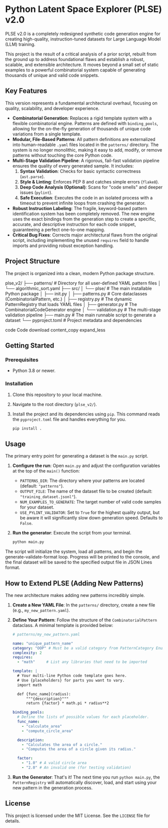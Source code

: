 # Python Latent Space Explorer (PLSE) v2.0

PLSE v2.0 is a completely redesigned synthetic code generation engine for creating high-quality, instruction-tuned datasets for Large Language Model (LLM) training.

This project is the result of a critical analysis of a prior script, rebuilt from the ground up to address foundational flaws and establish a robust, scalable, and extensible architecture. It moves beyond a small set of static examples to a powerful combinatorial system capable of generating thousands of unique and valid code snippets.

## Key Features

This version represents a fundamental architectural overhaul, focusing on quality, scalability, and developer experience.

*   **Combinatorial Generation**: Replaces a rigid template system with a flexible combinatorial engine. Patterns are defined with `binding_pools`, allowing for the on-the-fly generation of thousands of unique code variations from a single template.
*   **Modular, File-Based Patterns**: All pattern definitions are externalized into human-readable `.yaml` files located in the `patterns/` directory. The system is no longer monolithic, making it easy to add, modify, or remove patterns without touching the core Python code.
*   **Multi-Stage Validation Pipeline**: A rigorous, fail-fast validation pipeline ensures the quality of every generated sample. It includes:
    1.  **Syntax Validation**: Checks for basic syntactic correctness (`ast.parse`).
    2.  **Style & Linting**: Enforces PEP 8 and catches simple errors (`flake8`).
    3.  **Deep Code Analysis (Optional)**: Scans for "code smells" and deeper issues (`pylint`).
    4.  **Safe Execution**: Executes the code in an isolated process with a timeout to prevent infinite loops from crashing the generator.
*   **Robust Instruction Labeling**: The fragile, keyword-based pattern identification system has been completely removed. The new engine uses the exact bindings from the generation step to create a specific, accurate, and descriptive instruction for each code snippet, guaranteeing a perfect one-to-one mapping.
*   **Critical Bug Fixes**: Corrects major architectural flaws from the original script, including implementing the unused `requires` field to handle imports and providing robust exception handling.

## Project Structure

The project is organized into a clean, modern Python package structure.

plse_v2/
├── patterns/ # Directory for all user-defined YAML pattern files
│ └── algorithmic_sort.yaml
├── src/
│ └── plse/ # The main installable Python package
│ ├── init.py
│ ├── patterns.py # Core dataclasses (CombinatorialPattern, etc.)
│ ├── registry.py # The dynamic PatternRegistry that loads YAML files
│ ├── generator.py # The CombinatorialCodeGenerator engine
│ └── validation.py # The multi-stage validation pipeline
├── main.py # The main runnable script to generate a dataset
└── pyproject.toml # Project metadata and dependencies

code
Code
download
content_copy
expand_less
## Getting Started

### Prerequisites

*   Python 3.8 or newer.

### Installation

1.  Clone this repository to your local machine.
2.  Navigate to the root directory (`plse_v2/`).
3.  Install the project and its dependencies using `pip`. This command reads the `pyproject.toml` file and handles everything for you.

    ```bash
    pip install .
    ```

## Usage

The primary entry point for generating a dataset is the `main.py` script.

1.  **Configure the run**: Open `main.py` and adjust the configuration variables at the top of the `main()` function:
    *   `PATTERNS_DIR`: The directory where your patterns are located (default: `"patterns"`).
    *   `OUTPUT_FILE`: The name of the dataset file to be created (default: `"training_dataset.jsonl"`).
    *   `NUM_EXAMPLES_TO_GENERATE`: The target number of valid code samples for your dataset.
    *   `USE_PYLINT_VALIDATOR`: Set to `True` for the highest quality output, but be aware it will significantly slow down generation speed. Defaults to `False`.

2.  **Run the generator**: Execute the script from your terminal.

    ```bash
    python main.py
    ```

The script will initialize the system, load all patterns, and begin the generate-validate-format loop. Progress will be printed to the console, and the final dataset will be saved to the specified output file in JSON Lines format.

## How to Extend PLSE (Adding New Patterns)

The new architecture makes adding new patterns incredibly simple.

1.  **Create a New YAML File**: In the `patterns/` directory, create a new file (e.g., `my_new_pattern.yaml`).

2.  **Define Your Pattern**: Follow the structure of the `CombinatorialPattern` dataclass. A minimal template is provided below:

    ```yaml
    # patterns/my_new_pattern.yaml

    name: "unique_pattern_name"
    category: "OOP" # Must be a valid category from PatternCategory Enum
    complexity: 2
    requires:
      - "math"     # List any libraries that need to be imported

    template: |
      # Your multi-line Python code template goes here.
      # Use {placeholders} for parts you want to vary.
      import math

      def {func_name}(radius):
          """{description}"""
          return {factor} * math.pi * radius**2

    binding_pools:
      # Define the lists of possible values for each placeholder.
      func_name:
        - "calculate_area"
        - "compute_circle_area"

      description:
        - "Calculates the area of a circle."
        - "Computes the area of a circle given its radius."

      factor:
        - "1.0" # A valid circle area
        - "2.0" # An invalid one (for testing validation)
    ```

3.  **Run the Generator**: That's it! The next time you run `python main.py`, the `PatternRegistry` will automatically discover, load, and start using your new pattern in the generation process.

## License

This project is licensed under the MIT License. See the `LICENSE` file for details.
